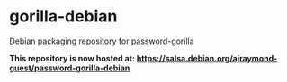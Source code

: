 # gorilla-debian
Debian packaging repository for password-gorilla

**This repository is now hosted at: https://salsa.debian.org/ajraymond-guest/password-gorilla-debian**
